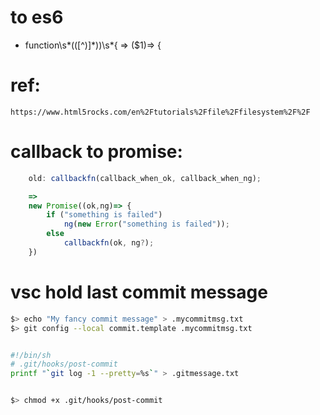 # to es6

- function\s*\(([^)]*)\)\s\*\{ => (\$1)=> {

# ref:

    https://www.html5rocks.com/en%2Ftutorials%2Ffile%2Ffilesystem%2F%2F

# callback to promise:

```js
    old: callbackfn(callback_when_ok, callback_when_ng);

    =>
    new Promise((ok,ng)=> {
        if ("something is failed")
            ng(new Error("something is failed"));
        else
            callbackfn(ok, ng?);
    })
```

# vsc hold last commit message

```bash
$> echo "My fancy commit message" > .mycommitmsg.txt
$> git config --local commit.template .mycommitmsg.txt


#!/bin/sh
# .git/hooks/post-commit
printf "`git log -1 --pretty=%s`" > .gitmessage.txt


$> chmod +x .git/hooks/post-commit
```
